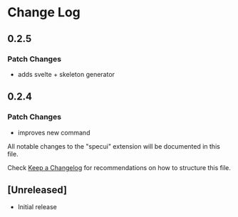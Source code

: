 # Change Log

## 0.2.5

### Patch Changes

- adds svelte + skeleton generator

## 0.2.4

### Patch Changes

- improves new command

All notable changes to the "specui" extension will be documented in this file.

Check [Keep a Changelog](http://keepachangelog.com/) for recommendations on how to structure this file.

## [Unreleased]

- Initial release
